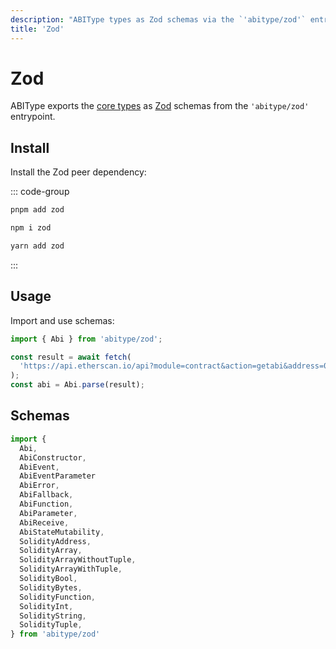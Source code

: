 ```yaml
---
description: "ABIType types as Zod schemas via the `'abitype/zod'` entrypoint."
title: 'Zod'
---
```


# Zod

ABIType exports the [core types](/api/types) as [Zod](https://github.com/colinhacks/zod) schemas from the `'abitype/zod'` entrypoint.

## Install

Install the Zod peer dependency:

::: code-group

```bash [pnpm]
pnpm add zod
```

```bash [npm]
npm i zod
```

```bash [yarn]
yarn add zod
```

:::

## Usage

Import and use schemas:

```ts twoslash
import { Abi } from 'abitype/zod';

const result = await fetch(
  'https://api.etherscan.io/api?module=contract&action=getabi&address=0x…'
);
const abi = Abi.parse(result);
```

## Schemas

```ts twoslash
import {
  Abi,
  AbiConstructor,
  AbiEvent,
  AbiEventParameter
  AbiError,
  AbiFallback,
  AbiFunction,
  AbiParameter,
  AbiReceive,
  AbiStateMutability,
  SolidityAddress,
  SolidityArray,
  SolidityArrayWithoutTuple,
  SolidityArrayWithTuple,
  SolidityBool,
  SolidityBytes,
  SolidityFunction,
  SolidityInt,
  SolidityString,
  SolidityTuple,
} from 'abitype/zod'
```
